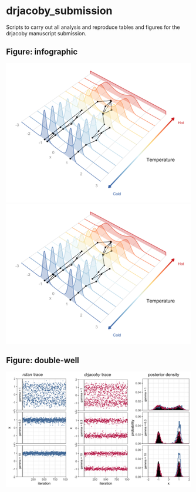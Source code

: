 
# drjacoby_submission

Scripts to carry out all analysis and reproduce tables and figures for the drjacoby manuscript submission.

## Figure: infographic

![infographic](https://github.com/mrc-ide/drjacoby_submission/blob/master/Figure_infographic/infographic_coupling.png?raw=true)
![infographic](https://raw.githubusercontent.com/mrc-ide/drjacoby_submission/main/Figure_infographic/infographic_coupling.png)

## Figure: double-well

![double well](https://github.com/mrc-ide/drjacoby_submission/blob/master/Figure_double_well/double_well.png?raw=true)



